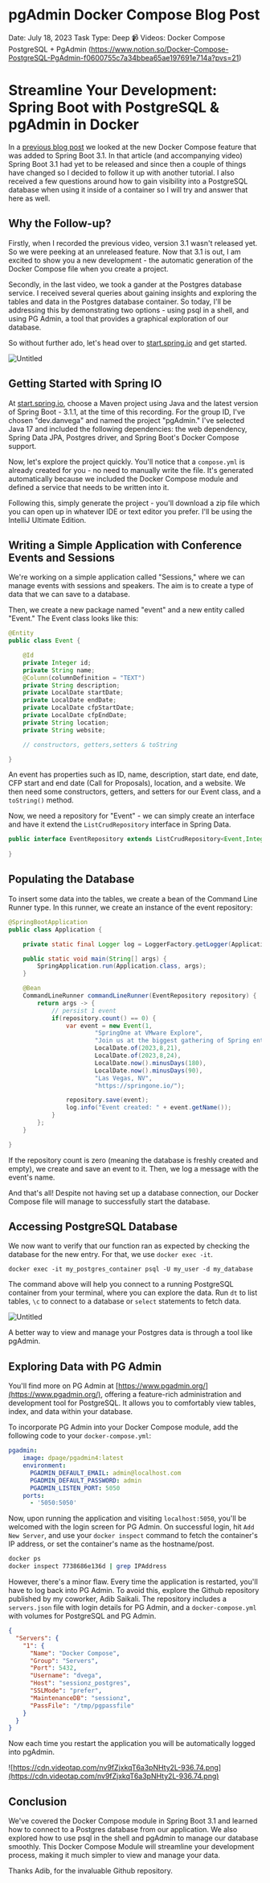 # pgAdmin Docker Compose Blog Post

Date: July 18, 2023
Task Type: Deep
📹 Videos: Docker Compose PostgreSQL + PgAdmin (https://www.notion.so/Docker-Compose-PostgreSQL-PgAdmin-f0600755c7a34bbea65ae197691e714a?pvs=21)

# Streamline Your Development: Spring Boot with PostgreSQL & pgAdmin in Docker

In a [previous blog post](https://danvega.dev/blog/2023/04/26/spring-boot-docker-compose/) we looked at the new Docker Compose feature that was added to Spring Boot 3.1. In that article (and accompanying video) Spring Boot 3.1 had yet to be released and since then a couple of things have changed so I decided to follow it up with another tutorial. I also received a few questions around how to gain visibility into a PostgreSQL database when using it inside of a container so I will try and answer that here as well. 

## Why the Follow-up?

Firstly, when I recorded the previous video, version 3.1 wasn't released yet. So we were peeking at an unreleased feature. Now that 3.1 is out, I am excited to show you a new development - the automatic generation of the Docker Compose file when you create a project.

Secondly, in the last video, we took a gander at the Postgres database service. I received several queries about gaining insights and exploring the tables and data in the Postgres database container. So today, I'll be addressing this by demonstrating two options - using psql in a shell, and using PG Admin, a tool that provides a graphical exploration of our database.

So without further ado, let's head over to [start.spring.io](http://start.spring.io/) and get started.

![Untitled](pgAdmin%20Docker%20Compose%20Blog%20Post%2048f4e2dad8a14a148f4d9a2025e5af6e/Untitled.png)

## Getting Started with Spring IO

At [start.spring.io](http://start.spring.io/), choose a Maven project using Java and the latest version of Spring Boot - 3.1.1, at the time of this recording. For the group ID, I've chosen "dev.danvega" and named the project "pgAdmin." I've selected Java 17 and included the following dependencies: the web dependency, Spring Data JPA, Postgres driver, and Spring Boot's Docker Compose support.

Now, let's explore the project quickly. You'll notice that a `compose.yml` is already created for you - no need to manually write the file. It's generated automatically because we included the Docker Compose module and defined a service that needs to be written into it.

Following this, simply generate the project - you'll download a zip file which you can open up in whatever IDE or text editor you prefer. I'll be using the IntelliJ Ultimate Edition.

## Writing a Simple Application with Conference Events and Sessions

We're working on a simple application called "Sessions," where we can manage events with sessions and speakers. The aim is to create a type of data that we can save to a database.

Then, we create a new package named "event" and a new entity called "Event." The Event class looks like this:

```java
@Entity
public class Event {

    @Id
    private Integer id;
    private String name;
    @Column(columnDefinition = "TEXT")
    private String description;
    private LocalDate startDate;
    private LocalDate endDate;
    private LocalDate cfpStartDate;
    private LocalDate cfpEndDate;
    private String location;
    private String website;

    // constructors, getters,setters & toString

}
```

An event has properties such as ID, name, description, start date, end date, CFP start and end date (Call for Proposals), location, and a website. We then need some constructors, getters, and setters for our Event class, and a `toString()` method.

Now, we need a repository for "Event" - we can simply create an interface and have it extend the `ListCrudRepository` interface in Spring Data.

```java
public interface EventRepository extends ListCrudRepository<Event,Integer> {
    
}
```

## Populating the Database

To insert some data into the tables, we create a bean of the Command Line Runner type. In this runner, we create an instance of the event repository:

```java
@SpringBootApplication
public class Application {

	private static final Logger log = LoggerFactory.getLogger(Application.class);

	public static void main(String[] args) {
		SpringApplication.run(Application.class, args);
	}

	@Bean
	CommandLineRunner commandLineRunner(EventRepository repository) {
		return args -> {
			// persist 1 event
			if(repository.count() == 0) {
				var event = new Event(1,
						"SpringOne at VMware Explore",
						"Join us at the biggest gathering of Spring enthusiasts, beginners and practitioners who build the apps that make the world run. This year, we are excited to have the developer-focused SpringOne event unite with the incredible VMware Explore 2023 in Las Vegas. Learn how Spring can take you from code to production at speed with its support for modern application architectures that run seamlessly on any cloud.",
						LocalDate.of(2023,8,21),
						LocalDate.of(2023,8,24),
						LocalDate.now().minusDays(180),
						LocalDate.now().minusDays(90),
						"Las Vegas, NV",
						"https://springone.io/");

				repository.save(event);
				log.info("Event created: " + event.getName());
			}
		};
	}

}

```

If the repository count is zero (meaning the database is freshly created and empty), we create and save an event to it. Then, we log a message with the event's name.

And that's all! Despite not having set up a database connection, our Docker Compose file will manage to successfully start the database.

## Accessing PostgreSQL Database

We now want to verify that our function ran as expected by checking the database for the new entry. For that, we use `docker exec -it`.

```
docker exec -it my_postgres_container psql -U my_user -d my_database

```

The command above will help you connect to a running PostgreSQL container from your terminal, where you can explore the data. Run `dt` to list tables, `\c` to connect to a database or `select` statements to fetch data.

![Untitled](pgAdmin%20Docker%20Compose%20Blog%20Post%2048f4e2dad8a14a148f4d9a2025e5af6e/Untitled%201.png)

A better way to view and manage your Postgres data is through a tool like pgAdmin.

## Exploring Data with PG Admin

You'll find more on PG Admin at [https://www.pgadmin.org/](https://www.pgadmin.org/), offering a feature-rich administration and development tool for PostgreSQL. It allows you to comfortably view tables, index, and data within your database.

To incorporate PG Admin into your Docker Compose module, add the following code to your `docker-compose.yml`:

```yaml
pgadmin:
    image: dpage/pgadmin4:latest
    environment:
      PGADMIN_DEFAULT_EMAIL: admin@localhost.com
      PGADMIN_DEFAULT_PASSWORD: admin
      PGADMIN_LISTEN_PORT: 5050
    ports:
      - '5050:5050'
```

Now, upon running the application and visiting `localhost:5050`, you'll be welcomed with the login screen for PG Admin. On successful login, hit `Add New Server`, and use your `docker inspect` command to fetch the container's IP address, or set the container's name as the hostname/post.

```bash
docker ps
docker inspect 7738686e136d | grep IPAddress
```

However, there's a minor flaw. Every time the application is restarted, you'll have to log back into PG Admin. To avoid this, explore the Github repository published by my coworker, Adib Saikali. The repository includes a `servers.json` file with login details for PG Admin, and a `docker-compose.yml` with volumes for PostgreSQL and PG Admin.

```json
{
  "Servers": {
    "1": {
      "Name": "Docker Compose",
      "Group": "Servers",
      "Port": 5432,
      "Username": "dvega",
      "Host": "sessionz_postgres",
      "SSLMode": "prefer",
      "MaintenanceDB": "sessionz",
      "PassFile": "/tmp/pgpassfile"
    }
  }
}
```

Now each time you restart the application you will be automatically logged into pgAdmin. 

![https://cdn.videotap.com/nv9fZjxkqT6a3pNHty2L-936.74.png](https://cdn.videotap.com/nv9fZjxkqT6a3pNHty2L-936.74.png)

## Conclusion

We've covered the Docker Compose module in Spring Boot 3.1 and learned how to connect to a Postgres database from our application. We also explored how to use psql in the shell and pgAdmin to manage our database smoothly. This Docker Compose Module will streamline your development process, making it much simpler to view and manage your data.

Thanks Adib, for the invaluable Github repository.